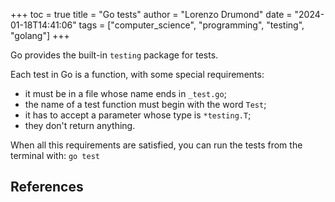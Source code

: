 +++
toc = true
title = "Go tests"
author = "Lorenzo Drumond"
date = "2024-01-18T14:41:06"
tags = ["computer_science",  "programming",  "testing",  "golang"]
+++


Go provides the built-in `testing` package for tests.

Each test in Go is a function, with some special requirements:
- it must be in a file whose name ends in `_test.go`;
- the name of a test function must begin with the word `Test`;
- it has to accept a parameter whose type is `*testing.T`;
- they don't return anything.

When all this requirements are satisfied, you can run the tests from the terminal with: `go test`

## References
